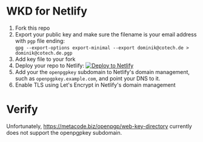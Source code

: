 # WKD for Netlify

1. Fork this repo
2. Export your public key and make sure the filename is your email address with ``pgp`` file ending:  
   ``gpg --export-options export-minimal --export dominik@cotech.de > dominik@cotech.de.pgp``
3. Add key file to your fork 
4. Deploy your repo to Netlify: [![Deploy to Netlify](https://www.netlify.com/img/deploy/button.svg)](https://app.netlify.com/start/deploy?repository=https://github.com/cotechde/netlify-wkd)
5. Add your the ``openpgpkey`` subdomain to Netlify's domain management, such as ``openpgpkey.example.com``, and point your DNS to it.
6. Enable TLS using Let's Encrypt in Netlify's domain management

# Verify
Unfortunately, https://metacode.biz/openpgp/web-key-directory currently does not support the openpgpkey subdomain.
